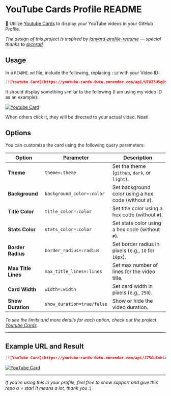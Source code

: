 # YouTube Cards Profile README

🎥 Utilize [Youtube Cards](https://github.com/matheusaudibert/youtube-cards) to display your YouTube videos in your GitHub Profile.

_The design of this project is inspired by [lanyard-profile-readme](https://github.com/cnrad/lanyard-profile-readme) — special thanks to [@cnrad](https://github.com/cnrad/)_

## Usage

In a `README.md` file, include the following, replacing `:id` with your Video ID:

```md
[![Youtube Card](https://youtube-cards-0wtu.onrender.com/api/UT8Z3U5gDsc:id)](https://www.youtube.com/watch?v=:id)
```

It should display something similar to the following (I am using my video ID as an example):

[![Youtube Card](https://youtube-cards-0wtu.onrender.com/api/UT8Z3U5gDsc)](https://www.youtube.com/watch?v=UT8Z3U5gDsc)

When others click it, they will be directed to your actual video. Neat!

## Options

You can customize the card using the following query parameters:

| Option              | Parameter                  | Description                                          |
| ------------------- | -------------------------- | ---------------------------------------------------- |
| **Theme**           | `theme=:theme`             | Set the theme (`github`, `dark`, or `light`).        |
| **Background**      | `background_color=:color`  | Set background color using a hex code (without `#`). |
| **Title Color**     | `title_color=:color`       | Set title color using a hex code (without `#`).      |
| **Stats Color**     | `stats_color=:color`       | Set stats color using a hex code (without `#`).      |
| **Border Radius**   | `border_radius=:radius`    | Set border radius in pixels (e.g., `10` for `10px`). |
| **Max Title Lines** | `max_title_lines=:lines`   | Set max number of lines for the video title.         |
| **Card Width**      | `width=:width`             | Set card width in pixels (e.g., `250`).              |
| **Show Duration**   | `show_duration=true/false` | Show or hide the video duration.                     |

_To see the limits and more details for each option, check out the project [Youtube Cards](https://github.com/matheusaudibert/youtube-cards)_.

---

## Example URL and Result

```markdown
[![YouTube Card](https://youtube-cards-0wtu.onrender.com/api/J75GuCvhLAE?theme=dark&background_color=283d7e&border_radius=10&title_color=FFFFFF&stats_color=DEDEDE&max_title_lines=1&width=250&show_duration=true)](https://www.youtube.com/watch?v=J75GuCvhLAE)
```

[![YouTube Card](https://youtube-cards-0wtu.onrender.com/api/J75GuCvhLAE?theme=dark&background_color=283d7e&border_radius=10&title_color=FFFFFF&stats_color=DEDEDE&max_title_lines=1&width=250&show_duration=true)](https://www.youtube.com/watch?v=J75GuCvhLAE)

---

_If you're using this in your profile, feel free to show support and give this repo a ⭐ star! It means a lot, thank you :)_

